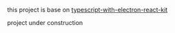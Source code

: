 this project is base on [typescript-with-electron-react-kit](https://skellock.github.io/typescript-with-electron-react-kit/)

project under construction
